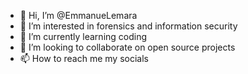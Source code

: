 - 👋 Hi, I’m @EmmanueLemara
- 👀 I’m interested in forensics and information security 
- 🌱 I’m currently learning coding 
- 💞️ I’m looking to collaborate on open source projects
- 📫 How to reach me my socials

<!---
EmmanueLemara/EmmanueLemara is a ✨ special ✨ repository because its `README.md` (this file) appears on your GitHub profile.
You can click the Preview link to take a look at your changes.
--->
